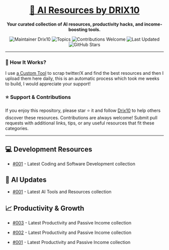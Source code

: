 <div align="center">
  <h1><a href="https://x.com/DRIX_10_" target="_blank">🚀 AI Resources by DRIX10</a></h1>
  <p><strong>Your curated collection of AI resources, productivity hacks, and income-boosting tools.</strong></p>
</div>

<div align="center">
  <img src="https://img.shields.io/badge/Maintainer-Drix10-blue" alt="Maintainer Drix10" />
  <img src="https://img.shields.io/badge/Topics-Productivity%2C%20AI%2C%20Tips%20and%20Tricks-red" alt="Topics" />
  <img src="https://img.shields.io/badge/Contributions-Welcome-brightgreen" alt="Contributions Welcome" />
  <img src="https://img.shields.io/github/last-commit/Drix10/ai-resources?style=flat-square&color=5D6D7E" alt="Last Updated" />
  <img src="https://img.shields.io/github/stars/Drix10/ai-resources?style=social" alt="GitHub Stars" />
</div>

---

### 🧵 How It Works?

I use [a Custom Tool](https://github.com/Drix10/Twitter-Gemini-GitHub-MVP) to scrap twitter/X and find the best resources and then I upload them here daily, this is an automatic process which took me weeks to build, I would appreciate your support!

### ⭐️ Support & Contributions

If you enjoy this repository, please star ⭐️ it and follow [Drix10](https://github.com/Drix10) to help others discover these resources. Contributions are always welcome! Submit pull requests with additional links, tips, or any useful resources that fit these categories.

---


## 💻 Development Resources
- [#001](https://github.com/Drix10/ai-resources/blob/main/Coding%20and%20Software%20Development/resources-001.md) - Latest Coding and Software Development collection

## 🤖 AI Updates
- [#001](https://github.com/Drix10/ai-resources/blob/main/AI%20Tools%20and%20Resources/resources-001.md) - Latest AI Tools and Resources collection

## 📈 Productivity & Growth
- [#003](https://github.com/Drix10/ai-resources/blob/main/Productivity%20and%20Passive%20Income/resources-003.md) - Latest Productivity and Passive Income collection

- [#002](https://github.com/Drix10/ai-resources/blob/main/Productivity%20and%20Passive%20Income/resources-002.md) - Latest Productivity and Passive Income collection

- [#001](https://github.com/Drix10/ai-resources/blob/main/Productivity%20and%20Passive%20Income/resources-001.md) - Latest Productivity and Passive Income collection